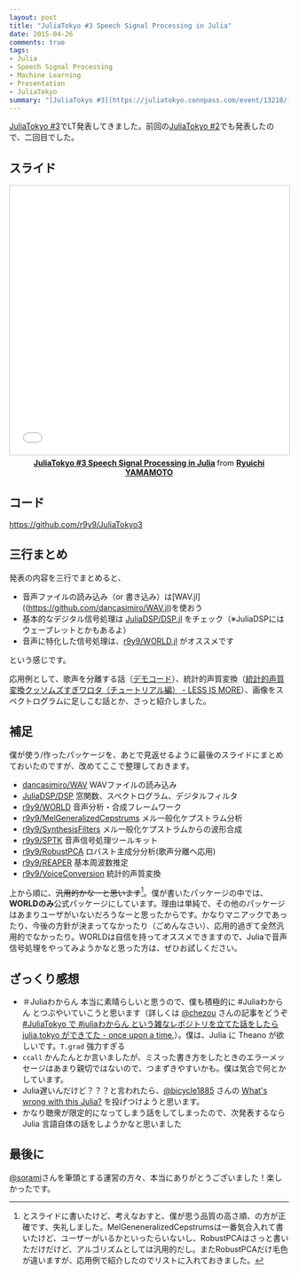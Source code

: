 ```yaml
---
layout: post
title: "JuliaTokyo #3 Speech Signal Processing in Julia"
date: 2015-04-26
comments: true
tags:
- Julia
- Speech Signal Processing
- Machine Learning
- Presentation
- JuliaTokyo
summary: "[JuliaTokyo #3](https://juliatokyo.connpass.com/event/13218/)"
---
```


[JuliaTokyo #3](https://juliatokyo.connpass.com/event/13218/)でLT発表してきました。前回の[JuliaTokyo #2](https://juliatokyo.connpass.com/event/8010/)でも発表したので、二回目でした。

##  スライド

<div align="center">
<iframe src="//www.slideshare.net/slideshow/embed_code/key/h4geMoK1msYqdY" width="595" height="485" frameborder="0" marginwidth="0" marginheight="0" scrolling="no" style="border:1px solid #CCC; border-width:1px; margin-bottom:5px; max-width: 100%;" allowfullscreen> </iframe> <div style="margin-bottom:5px"> <strong> <a href="//www.slideshare.net/ryuichiy/juliatokyo-3-speech-signal-processing-in-julia-47403938" title="JuliaTokyo #3 Speech Signal Processing in Julia" target="_blank">JuliaTokyo #3 Speech Signal Processing in Julia</a> </strong> from <strong><a href="//www.slideshare.net/ryuichiy" target="_blank">Ryuichi YAMAMOTO</a></strong> </div>
</div>

## コード

https://github.com/r9y9/JuliaTokyo3

## 三行まとめ

発表の内容を三行でまとめると、

- 音声ファイルの読み込み（or 書き込み）は[WAV.jl]((https://github.com/dancasimiro/WAV.jl)を使おう
- 基本的なデジタル信号処理は [JuliaDSP/DSP.jl](https://github.com/JuliaDSP/DSP.jl) をチェック（※JuliaDSPにはウェーブレットとかもあるよ）
- 音声に特化した信号処理は、[r9y9/WORLD.jl](https://github.com/r9y9/WORLD.jl) がオススメです

という感じです。

応用例として、歌声を分離する話（[デモコード](https://github.com/r9y9/RobustPCA.jl)）、統計的声質変換（[統計的声質変換クッソムズすぎワロタ（チュートリアル編） - LESS IS MORE](http://r9y9.github.io/blog/2014/11/12/statistical-voice-conversion-code/)）、画像をスペクトログラムに足しこむ話とか、さっと紹介しました。

## 補足

僕が使う/作ったパッケージを、あとで見返せるように最後のスライドにまとめておいたのですが、改めてここで整理しておきます。

- [dancasimiro/WAV](https://github.com/dancasimiro/WAV.jl) WAVファイルの読み込み
- [JuliaDSP/DSP](https://github.com/JuliaDSP/DSP.jl) 窓関数、スペクトログラム、デジタルフィルタ
- [r9y9/WORLD](https://github.com/r9y9/WORLD.jl) 音声分析・合成フレームワーク
- [r9y9/MelGeneralizedCepstrums](https://github.com/r9y9/MelGeneralizedCepstrums.jl) メル一般化ケプストラム分析
- [r9y9/SynthesisFilters](https://github.com/r9y9/SynthesisFilters.jl) メル一般化ケプストラムからの波形合成
- [r9y9/SPTK](https://github.com/r9y9/SPTK.jl) 音声信号処理ツールキット
- [r9y9/RobustPCA](https://github.com/r9y9/RobustPCA.jl) ロバスト主成分分析(歌声分離へ応用)
- [r9y9/REAPER](https://github.com/r9y9/REAPER.jl) 基本周波数推定
- [r9y9/VoiceConversion](https://github.com/r9y9/VoiceConversion.jl) 統計的声質変換

上から順に、~~汎用的かなーと思います~~[^1]。僕が書いたパッケージの中では、**WORLDのみ**公式パッケージにしています。理由は単純で、その他のパッケージはあまりユーザがいないだろうなーと思ったからです。かなりマニアックであったり、今後の方針が決まってなかったり（ごめんなさい）、応用的過ぎて全然汎用的でなかったり。WORLDは自信を持ってオススメできますので、Juliaで音声信号処理をやってみようかなと思った方は、ぜひお試しください。

[^1]: とスライドに書いたけど、考えなおすと、僕が思う品質の高さ順、の方が正確です、失礼しました。MelGeneneralizedCepstrumsは一番気合入れて書いたけど、ユーザーがいるかといったらいないし、RobustPCAはさっと書いただけだけど、アルゴリズムとしては汎用的だし。またRobustPCAだけ毛色が違いますが、応用例で紹介したのでリストに入れておきました。

## ざっくり感想

- ＃Juliaわからん 本当に素晴らしいと思うので、僕も積極的に #Juliaわからん とつぶやいていこうと思います（詳しくは [@chezou](https://twitter.com/chezou) さんの記事をどうぞ [#JuliaTokyo で #juliaわからん という雑なレポジトリを立てた話をしたら julia.tokyo ができてた  - once upon a time,](http://chezou.hatenablog.com/entry/2015/04/26/222518)）。僕は、Julia に Theano が欲しいです。`T.grad` 強力すぎる
- `ccall` かんたんとか言いましたが、ミスった書き方をしたときのエラーメッセージはあまり親切ではないので、つまずきやすいかも。僕は気合で何とかしています。
- Julia遅いんだけど？？？と言われたら、[@bicycle1885](https://twitter.com/bicycle1885) さんの [What's wrong with this Julia?](http://www.slideshare.net/KentaSato/whats-wrong-47403774) を投げつけようと思います。
- かなり聴衆が限定的になってしまう話をしてしまったので、次発表するならJulia 言語自体の話をしようかなと思いました

## 最後に

[@sorami](https://twitter.com/sorami)さんを筆頭とする運営の方々、本当にありがとうございました！楽しかったです。
